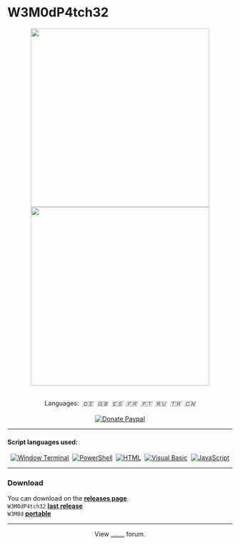 # W3M0dP4tch32
<p align="center">
	<a href="https://i.imgur.com/IM1reMY.png"><img width="400" src="https://i.imgur.com/IM1reMY.png"></a>
	<a href="https://i.imgur.com/Ds7PBNU.png"><img width="400" src="https://i.imgur.com/Ds7PBNU.png"></a>
</p>

<p align="center">
	<!--<a href="https://github.com/brunolee-GIT/W3M0dP4tch32/releases/latest"><img src="https://img.shields.io/github/v/release/brunolee-GIT/W3M0dP4tch32?style=social&label=Last release" title="Last release"></a>-->
	<a href="https://github.com/brunolee-GIT/W3M0dP4tch32/releases/latest"><img src="https://img.shields.io/github/release/brunolee-GIT/W3M0dP4tch32?logo=webtrees&logoColor=3a83f1&label=Last Release&style=social" alt="" title="Last release"></a>
	&nbsp;<a href=""><img src="https://img.shields.io/badge/script-bat / hta- ?logo=windowsterminal&style=social" alt="" title="Scripts"></a>
	&nbsp;<a href=""><img src="https://img.shields.io/badge/windows-10 / 11- ?logo=windows10&style=social" alt="" title="Windows"></a>
	<br>
	Languages:
		&nbsp;<i title="Deutsch">🇩🇪</i>
		&nbsp;<i title="English">🇬🇧</i>
		&nbsp;<i title="Español">🇪🇸</i>
		&nbsp;<i title="Français">🇫🇷</i>
		&nbsp;<i title="Português">🇵🇹</i>
		&nbsp;<i title="Русский">🇷🇺</i>
		&nbsp;<i title="Türkçe">🇹🇷</i>
		&nbsp;<i title="中文（简体）">🇨🇳</i>
	<br><br>
	<a href="https://www.paypal.me/brunoleeferreira"><img src="https://img.shields.io/badge/PayPal donate-buy me a coffee!-00457C?logo=PayPal" title="Donate Paypal"></a>
</p>

***

#### Script languages used:
<p align="center">
	<a href=""><img src="https://img.shields.io/badge/Window%20Terminal-4D4D4D?logo=windowsterminal&logoColor=white&labelColor=181717&style=plastic" title="Window Terminal"></a>&nbsp;
	<a href=""><img src="https://img.shields.io/badge/PowerShell-5391FE?logo=powershell&logoColor=white&labelColor=181717&style=plastic" title="PowerShell"></a>&nbsp;
	<a href=""><img src="https://img.shields.io/badge/HTML-3366CC?logo=htmx&logoColor=white&labelColor=181717&style=plastic" title="HTML"></a>&nbsp;
	<a href=""><img src="https://img.shields.io/badge/Visual%20Basic-512BD4?logo=visualbasic&logoColor=white&labelColor=181717&style=plastic" title="Visual Basic"></a>&nbsp;
	<a href=""><img src="https://img.shields.io/badge/JavaScript-F7DF1E?logo=javascript&logoColor=white&labelColor=181717&style=plastic" title="JavaScript"></a>
</p>

***

### Download
You can download on the [**releases page**](https://github.com/brunolee-GIT/W3M0dP4tch32/releases).<br>
`W3M0dP4tch32` [**last release**](https://github.com/brunolee-GIT/W3M0dP4tch32/releases/latest)<br>
`W3M0d` [**portable**](https://github.com/brunolee-GIT/W3M0dP4tch32/releases/tag/Portable)

***

<p align="center">
	View <a style="font-size:2;" href="https://cs.rin.ru/forum/viewtopic.php?f=29&t=114927" title="cs.rin.ru">Steam Underground Community</a> forum.
</p>
